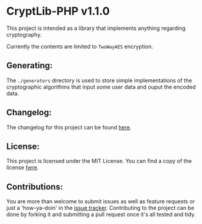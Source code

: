 # CryptLib-PHP v1.1.0
This project is intended as a library that implements anything regarding
cryptography.

Currently the contents are limited to `TwoWayAES` encryption.

## Generating:
The `./generators` directory is used to store simple implementations of the cryptographic algorithms that input some user data and ouput the encoded data.

## Changelog:
The changelog for this project can be found [here](CHANGELOG.md).

## License:
This project is licensed under the MIT License. You can find a copy of the
license [here](LICENSE.md).

## Contributions:
You are more than welcome to submit issues as well as feature requests or just a
'how-ya-doin' in the [issue tracker](https://github.com/CytoDev/PHP-CryptLib/issues/new).
Contributing to the project can be done by forking it and submitting a pull
request once it's all tested and tidy.
